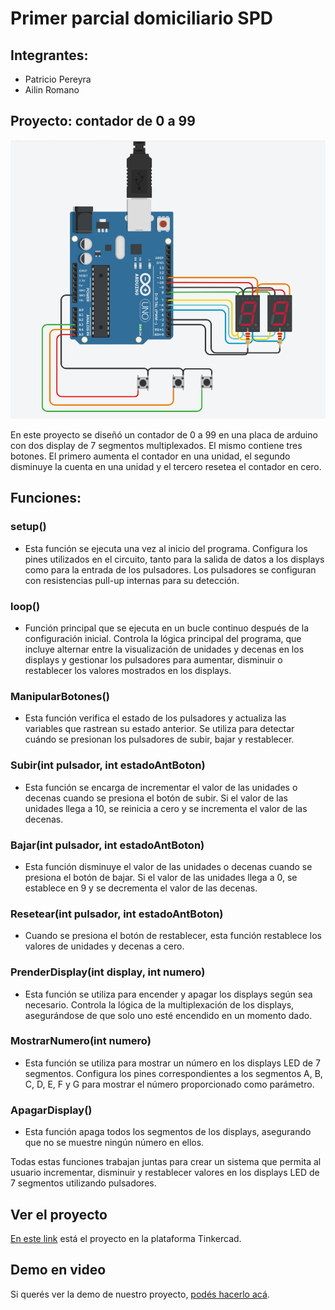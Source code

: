 # Primer parcial domiciliario SPD

## Integrantes: 
- Patricio Pereyra
- Ailin Romano

## Proyecto: contador de 0 a 99
![img tinkercad](./img/contador_tinkercad.png)

En este proyecto se diseñó un contador de 0 a 99 en una placa de arduino con dos display de 7 segmentos multiplexados. El mismo contiene tres botones. El primero aumenta el contador en una unidad, el segundo disminuye la cuenta en una unidad y el tercero resetea el contador en cero. 

## Funciones:

### setup()

- Esta función se ejecuta una vez al inicio del programa. Configura los pines utilizados en el circuito, tanto para la salida de datos a los displays como para la entrada de los pulsadores. Los pulsadores se configuran con resistencias pull-up internas para su detección.

### loop()

- Función principal que se ejecuta en un bucle continuo después de la configuración inicial. Controla la lógica principal del programa, que incluye alternar entre la visualización de unidades y decenas en los displays y gestionar los pulsadores para aumentar, disminuir o restablecer los valores mostrados en los displays.

### ManipularBotones()

- Esta función verifica el estado de los pulsadores y actualiza las variables que rastrean su estado anterior. Se utiliza para detectar cuándo se presionan los pulsadores de subir, bajar y restablecer.

### Subir(int pulsador, int estadoAntBoton)

- Esta función se encarga de incrementar el valor de las unidades o decenas cuando se presiona el botón de subir. Si el valor de las unidades llega a 10, se reinicia a cero y se incrementa el valor de las decenas.

### Bajar(int pulsador, int estadoAntBoton)

- Esta función disminuye el valor de las unidades o decenas cuando se presiona el botón de bajar. Si el valor de las unidades llega a 0, se establece en 9 y se decrementa el valor de las decenas.

### Resetear(int pulsador, int estadoAntBoton)

- Cuando se presiona el botón de restablecer, esta función restablece los valores de unidades y decenas a cero.

### PrenderDisplay(int display, int numero)

- Esta función se utiliza para encender y apagar los displays según sea necesario. Controla la lógica de la multiplexación de los displays, asegurándose de que solo uno esté encendido en un momento dado.

### MostrarNumero(int numero)

- Esta función se utiliza para mostrar un número en los displays LED de 7 segmentos. Configura los pines correspondientes a los segmentos A, B, C, D, E, F y G para mostrar el número proporcionado como parámetro.

### ApagarDisplay()

- Esta función apaga todos los segmentos de los displays, asegurando que no se muestre ningún número en ellos.

Todas estas funciones trabajan juntas para crear un sistema que permita al usuario incrementar, disminuir y restablecer valores en los displays LED de 7 segmentos utilizando pulsadores.


## Ver el proyecto
[En este link](https://www.tinkercad.com/things/2lvHUsaZFAT?sharecode=v3u23u9ZqbUqLvU3CQkFhtTGDUxi--_OwQYGhyNlhBg) está el proyecto en la plataforma Tinkercad.

## Demo en video
Si querés ver la demo de nuestro proyecto, [podés hacerlo acá](https://www.loom.com/share/2a0bec58491e4c078003808fe90af378?sid=bac2e6a6-ef8d-4bc9-b516-eb9dc1063fea).







